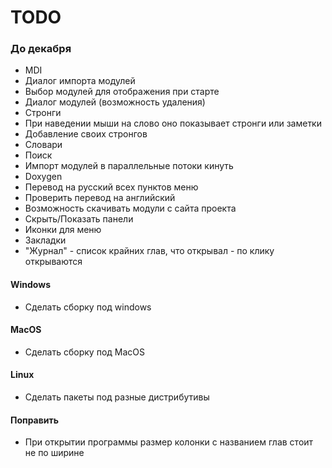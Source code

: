 TODO
====


### До декабря

* MDI
* Диалог импорта модулей
* Выбор модулей для отображения при старте
* Диалог модулей (возможность удаления)
* Стронги
* При наведении мыши на слово оно показывает стронги или заметки
* Добавление своих стронгов
* Словари
* Поиск
* Импорт модулей в параллельные потоки кинуть
* Doxygen 
* Перевод на русский всех пунктов меню
* Проверить перевод на английский
* Возможность скачивать модули с сайта проекта
* Скрыть/Показать панели
* Иконки для меню
* Закладки
* "Журнал" - список крайних глав, что открывал - по клику открываются

#### Windows
* Сделать сборку под windows

#### MacOS
* Сделать сборку под MacOS

#### Linux
* Сделать пакеты под разные дистрибутивы

#### Поправить
* При открытии программы размер колонки с названием глав стоит не по ширине

